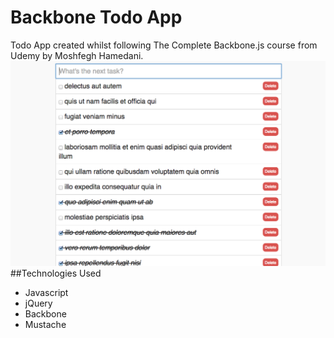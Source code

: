# Backbone Todo App
Todo App created whilst following The Complete Backbone.js course from Udemy by Moshfegh Hamedani.
![](ss1.png?raw=true)
##Technologies Used
- Javascript
- jQuery
- Backbone
- Mustache
